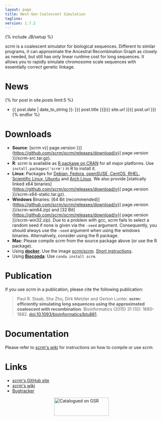 ```yaml
---
layout: page
title: Next-Gen Coalescent Simulation
tagline: 
version: 1.7.2
---
```

{% include JB/setup %}

_scrm_ is a coalescent simulator for biological sequences. Different to similar 
programs, it can approximate the Ancestral Recombination Graph as closely as
needed,
but still has only linear runtime cost for long sequences. It allows you to rapidly 
simulate chromosome scale sequences with essentially correct genetic linkage.

# News
{% for post in site.posts limit:5 %} 
* {{ post.date | date_to_string }}: [{{ post.title }}]({{ site.url }}{{ post.url }}) {% endfor %}


# Downloads
* __Source__: [scrm v{{ page.version }}](https://github.com/scrm/scrm/releases/download/v{{ page.version }}/scrm-src.tar.gz).
* __R__: _scrm_ is available as [R package on CRAN](http://cran.r-project.org/web/packages/scrm)
  for all major platforms. Use `install.packages('scrm')` in R to install it.
* __Linux__: Packages for [Debian, Fedora, openSUSE, CentOS, RHEL, Scientific Linux, Ubuntu](http://software.opensuse.org/download.html?project=home%3Apaulst&package=scrm)
  and [Arch Linux](https://aur.archlinux.org/packages/scrm).
  We also provide 
  [statically linked x64 binaries](https://github.com/scrm/scrm/releases/download/v{{ page.version }}/scrm-x64-static.tar.gz).
* __Windows__ Binaries: 
  [64 Bit (recommended)](https://github.com/scrm/scrm/releases/download/v{{ page.version }}/scrm-win64.zip) and 
  [32 Bit](https://github.com/scrm/scrm/releases/download/v{{ page.version }}/scrm-win32.zip). 
  Due to a problem with gcc, scrm fails to select a random seed if none is given
  via the `-seed` argument. Consequently, you should always use the `-seed` argument 
  when using the windows binaries. 
  Alternatively, consider using the R package.
* __Mac__: Please compile _scrm_ from the source package above (or use the R package).
* Using [__docker__](https://www.docker.com): Use the image
  [scrm/scrm](https://registry.hub.docker.com/u/scrm/scrm).
  [Short instructions](https://github.com/scrm/scrm-docker/blob/master/README.md).
* Using [__Bioconda__](https://bioconda.github.io): Use `conda install scrm`.


# Publication
If you use _scrm_ in a publication, please cite the following publication:

> Paul R. Staab, Sha Zhu, Dirk Metzler and Gerton Lunter.
> **scrm: efficiently simulating long sequences using the approximated coalescent
> with recombination**. 
> Bioinformatics (2015) 31 (10): 1680-1682.
> [doi:10.1093/bioinformatics/btu861](http://bioinformatics.oxfordjournals.org/content/31/10/1680).


# Documentation
Please refer to [_scrm_'s wiki](https://github.com/paulstaab/scrm/wiki) for
instructions on how to compile or use _scrm_.


# Links
+ [_scrm_'s GitHub site](https://github.com/paulstaab/scrm)
+ [_scrm_'s wiki](https://github.com/paulstaab/scrm/wiki)
+ [Bugtracker](https://github.com/paulstaab/scrm/issues)

<div style="width: 180px; margin: 0 auto;"><a
href="http://popmodels.cancercontrol.cancer.gov/gsr/"><img
src="http://popmodels.cancercontrol.cancer.gov/gsr/static/img/gsr_tile.jpg"
alt="Catalogued on GSR" width="180" height="60" /></a></div>

